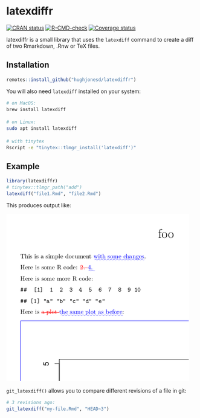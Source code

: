

# latexdiffr


<!-- badges: start -->
[![CRAN status](https://www.r-pkg.org/badges/version/latexdiffr)](https://CRAN.R-project.org/package=latexdiffr)
[![R-CMD-check](https://github.com/hughjonesd/latexdiffr/workflows/R-CMD-check/badge.svg)](https://github.com/hughjonesd/latexdiffr/actions)
[![Coverage status](https://codecov.io/gh/hughjonesd/latexdiffr/branch/master/graph/badge.svg)](https://app.codecov.io/github/hughjonesd/latexdiffr?branch=master)
<!-- badges: end -->
  

latexdiffr is a small library that uses the `latexdiff` command
to create a diff of two Rmarkdown, .Rnw or TeX files.

## Installation

``` r
remotes::install_github("hughjonesd/latexdiffr")
```

You will also need `latexdiff` installed on your system:

``` bash
# on MacOS:
brew install latexdiff

# on Linux:
sudo apt install latexdiff 

# with tinytex
Rscript -e "tinytex::tlmgr_install('latexdiff')"
```

## Example


``` r
library(latexdiffr)
# tinytex::tlmgr_path("add")
latexdiff("file1.Rmd", "file2.Rmd")

```

This produces output like:

![latexdiff screenshot](https://raw.githubusercontent.com/hughjonesd/latexdiffr/master/diff-screenshot.png)

`git_latexdiff()` allows you to compare different revisions of a file in git:

```r
# 3 revisions ago:
git_latexdiff("my-file.Rmd", "HEAD~3") 
```
